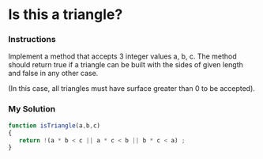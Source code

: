 # Is this a triangle?

### Instructions

Implement a method that accepts 3 integer values a, b, c. The method should return true if a triangle can be built with the sides of given length and false in any other case.

(In this case, all triangles must have surface greater than 0 to be accepted).

### My Solution

```js
function isTriangle(a,b,c)
{
   return !(a * b < c || a * c < b || b * c < a) ;
}
```
